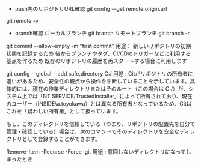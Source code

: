 - push先のリポジトリURL確認
 git config --get remote.origin.url

 git remote -v

- branch確認
ローカルブランチ
git branch
リモートブランチ
git branch -r



git commit --allow-empty -m "first commit"
用途：
新しいリポジトリの初期状態を記録するため
後からブランチやタグ、CI/CDのトリガーなどに利用する基点を作るため
既存のリポジトリの履歴を再スタートする場合に利用します


git config --global --add safe.directory C:/
用途 :
Gitがリポジトリの所有者に違いがあるため、安全性の観点から操作を中断していることを示しています。具体的には、現在の作業ディレクトリまたはそのルート（この場合は C:/）が、システム上では「NT SERVICE/TrustedInstaller」によって所有されており、現在のユーザー（INSIDE\a.toyokawa）とは異なる所有者となっているため、Gitはこれを「疑わしい所有権」として扱っています。

もし、このディレクトリを信頼している（つまり、リポジトリの配置先を自分で管理・確認している）場合は、次のコマンドでそのディレクトリを安全なディレクトリとして登録することができます。


Remove-Item -Recurse -Force .git
用途 : 
意図しないディレクトリになってしまったとき